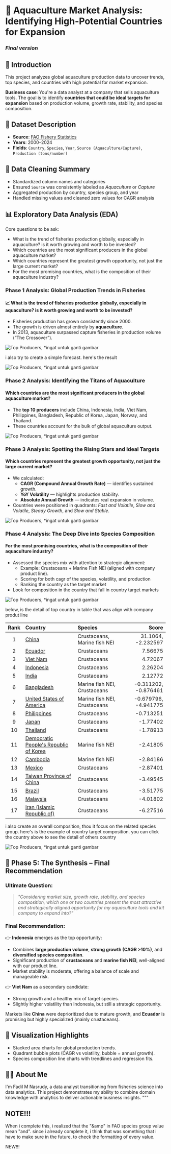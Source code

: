# 🌊 Aquaculture Market Analysis: Identifying High-Potential Countries for Expansion

### *Final version*

## 📖 Introduction
This project analyzes global aquaculture production data to uncover trends, top species, and countries with high potential for market expansion.

**Business case**: You're a data analyst at a company that sells aquaculture tools. The goal is to identify **countries that could be ideal targets for expansion** based on production volume, growth rate, stability, and species composition.

## 📂 Dataset Description
- **Source**: [FAO Fishery Statistics](https://www.fao.org/fishery/statistics-query/en/global_production/global_production_quantity)
- **Years**: 2000–2024
- **Fields**: `Country`, `Species`, `Year`, `Source (Aquaculture/Capture)`, `Production (tons/number)`

## 🧼 Data Cleaning Summary
- Standardized column names and categories
- Ensured `Source` was consistently labeled as *Aquaculture* or *Capture*
- Aggregated production by country, species group, and year
- Handled missing values and cleaned zero values for CAGR analysis

## 📊 Exploratory Data Analysis (EDA)

Core questions to be ask:
- What is the trend of fisheries production globally, especially in aquaculture? is it worth growing and worth to be invested?
- Which countries are the most significant producers in the global aquaculture market?
- Which countries represent the greatest growth opportunity, not just the large current market?
- For the most promising countries, what is the composition of their aquaculture industry?


### Phase 1 Analysis: Global Production Trends in Fisheries
#### 📈 What is the trend of fisheries production globally, especially in aquaculture? is it worth growing and worth to be invested?


- Fisheries production has grown consistently since 2000.
- The growth is driven almost entirely by **aquaculture**.
- In 2013, aquaculture surpassed capture fisheries in production volume (“The Crossover”).

![Top Producers, *ingat untuk ganti gambar](visuals/final/Fisheries_Commodity_Production_Over_Time.png)

i also try to create a simple forecast. here's the result

![Top Producers, *ingat untuk ganti gambar](visuals/final/Forecast_Fisheries_Commodity_Production_Over_Time.png)

### Phase 2 Analysis: Identifying the Titans of Aquaculture
#### Which countries are the most significant producers in the global aquaculture market?

- The **top 10 producers** include China, Indonesia, India, Viet Nam, Philippines, Bangladesh, Republic of Korea, Japan, Norway, and Thailand.
- These countries account for the bulk of global aquaculture output.

![Top Producers, *ingat untuk ganti gambar](visuals/final/Total_Production_of_Top_10_Countries_by_Annual_Average_Production_Past_10_Years_final.png)


### Phase 3 Analysis: Spotting the Rising Stars and Ideal Targets
#### Which countries represent the greatest growth opportunity, not just the large current market?

- We calculated:
  - **CAGR (Compound Annual Growth Rate)** — identifies sustained growth.
  - **YoY Volatility** — highlights production stability.
  - **Absolute Annual Growth** — indicates real expansion in volume.
- Countries were positioned in quadrants: *Fast and Volatile*, *Slow and Volatile*, *Steady Growth*, and *Slow and Stable*.

![Top Producers, *ingat untuk ganti gambar](visuals/final/Aquaculture_Market_Dynamics_CAGR_vs_Volatility_median.png)

### Phase 4 Analysis: The Deep Dive into Species Composition
#### For the most promising countries, what is the composition of their aquaculture industry?

- Assessed the species mix with attention to strategic alignment:
  - Example: Crustaceans + Marine Fish NEI (aligned with company product line).
  - Scoring for both cagr of the species, volatility, and production
  - Ranking the country as the target market
- Look for composition in the country that fall in country target markets

 
![Top Producers, *ingat untuk ganti gambar](visuals/final/Aquaculture_Country_&_Product_Scores.png)


below, is the detail of top country in table that was align with company produt line

| Rank | Country | Species | Score |
|:----:|:--------------------------------------|:-----------------|----------:|
| 1 | [China]() | Crustaceans, Marine fish NEI | 31.1064, -2.232597 |
| 2 | [Ecuador]() | Crustaceans | 7.56675 |
| 3 | [Viet Nam]() | Crustaceans | 4.72067 |
| 4 | [Indonesia]() | Crustaceans | 2.26204 |
| 5 | [India]() | Crustaceans | 2.12772 |
| 6 | [Bangladesh]() | Marine fish NEI, Crustaceans | -0.311202, -0.876461 |
| 7 | [United States of America]() | Marine fish NEI, Crustaceans | -0.679796, -4.941775 |
| 8 | [Philippines]() | Crustaceans | -0.713251 |
| 9 | [Japan]() | Crustaceans | -1.77402 |
| 10 | [Thailand]() | Crustaceans | -1.78913 |
| 11 | [Democratic People's Republic of Korea]() | Marine fish NEI | -2.41805 |
| 12 | [Cambodia]() | Marine fish NEI | -2.84186 |
| 13 | [Mexico]() | Crustaceans | -2.87401 |
| 14 | [Taiwan Province of China]() | Crustaceans | -3.49545 |
| 15 | [Brazil]() | Crustaceans | -3.51775 |
| 16 | [Malaysia]() | Crustaceans | -4.01802 |
| 17 | [Iran (Islamic Republic of)]() | Crustaceans | -6.27516 |

 i also create an overall composition, thou it focus on the related species group. here's is the example of country target composition. you can click the country above to see the detail of others country
 
![Top Producers, *ingat untuk ganti gambar](visuals/final/Aquaculture_Country_&_Product_Scores.png)

## 🧠 Phase 5: The Synthesis – Final Recommendation

### Ultimate Question:
> *"Considering market size, growth rate, stability, and species composition, which one or two countries present the most attractive and strategically aligned opportunity for my aquaculture tools and kit company to expand into?"*

### Final Recommendation:
👉 **Indonesia** emerges as the top opportunity:
- Combines **large production volume**, **strong growth (CAGR >10%)**, and **diversified species composition**.
- Significant production of **crustaceans** and **marine fish NEI**, well-aligned with our product line.
- Market stability is moderate, offering a balance of scale and manageable risk.

👉 **Viet Nam** as a secondary candidate:
- Strong growth and a healthy mix of target species.
- Slightly higher volatility than Indonesia, but still a strategic opportunity.

Markets like **China** were deprioritized due to mature growth, and **Ecuador** is promising but highly specialized (mainly crustaceans).

## 📌 Visualization Highlights
- Stacked area charts for global production trends.
- Quadrant bubble plots (CAGR vs volatility, bubble = annual growth).
- Species composition line charts with trendlines and regression fits.


## 🙋‍♂️ About Me
I'm Fadil M Nasrudy, a data analyst transitioning from fisheries science into data analytics. This project demonstrates my ability to combine domain knowledge with analytics to deliver actionable business insights.
"""

## NOTE!!!
When i complete this, i realized that the "&amp" in FAO species group value mean "and". since i already complete it, i think that was something that i have to make sure in the future, to check the formatting of every value.




NEW!!!









